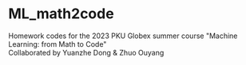 # ML_math2code
Homework codes for the 2023 PKU Globex summer course "Machine Learning: from Math to Code"  
Collaborated by Yuanzhe Dong & Zhuo Ouyang
